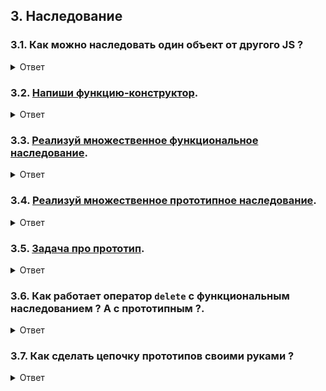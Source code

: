 ## 3. Наследование

### 3.1. Как можно наследовать один объект от другого JS ?

<details>
<summary>Ответ</summary>

```js
// 1. Функциональное наследование

function Cat(color) {
  this.color = color;
  this.hasCuteCatEars = true;
}

function Person(name) {
  this.name = name;
  this.canSpeakHumanLanguage = true;
}

function CatPerson(name, color = "gray") {
  Cat.call(this, color);
  Person.call(this, name);
}

const catPerson = new CatPerson("Felix Argyle");
// Felix Argyle speaks human language and has cute cat ears UwU

// 2. Прототипное наследование

const wizard = {
  hasMana: true,
  knowsSpells: true,
};

function Necromancer() {}

Necromancer.prototype = {
  ...wizard,
};

const necromancer = new Necromancer();
// necromancer has all wizard's props

// 3. Сахарное наследование
// (это тоже самое прототипное наследование, только с синтаксическим сахаром - ключевым словом extends)

import React from "react";

class Header extends React.Component {
  constructor(props) {
    super(props);

    this.state = {};
  }
}
```

</details>

### 3.2. [Напиши функцию-конструктор](./constructor-function.md).

<details>
<summary>Ответ</summary>

```js
function Cat({ name }) {
  this.name = name;
  this.isCute = true;
}

const cat = new Cat({ name: "кирилл" });
```

</details>

### 3.3. [Реализуй множественное функциональное наследование](./multiple-inheritance_functional.md).

<details>
<summary>Ответ</summary>

```js
function Warrior() {
  this.physicalAttack = () => {
    console.log("шваркнул мечом, проверяй");
  };
}

function Wizard() {
  this.magicAttack = () => {
    console.log("шваркнул магией, проверяй");
  };
}

function Witcher({ name }) {
  Warrior.call(this);
  Wizard.call(this);
  this.name = name;
}

const geralt = new Witcher({ name: "Geralt of Rivia" });
geralt.magicAttack();
geralt.physicalAttack();
```

</details>

### 3.4. [Реализуй множественное прототипное наследование](./multiple-inheritance_prototype.md).

<details>
<summary>Ответ</summary>

```js
function Warrior() {}
Warrior.prototype = {
  physicalAttack() {
    console.log("шваркнул мечом, проверяй");
  },

  constructor: Warrior,
};

function Wizard() {}
Wizard.prototype = {
  magicAttack() {
    console.log("шваркнул магией, проверяй");
  },

  constructor: Wizard,
};

function Witcher() {}
Witcher.prototype = {
  ...Warrior.prototype,
  ...Wizard.prototype,

  constructor: Witcher,
};

const geralt = new Witcher({ name: "Geralt of Rivia" });
geralt.magicAttack();
geralt.physicalAttack();
```

</details>

### 3.5. [Задача про прототип](./object-prototype.md).

<details>
<summary>Ответ</summary>

```js
// 1 вариант
const heroStuff = {
  level: 0,

  levelUp() {
    this.level += 1;
  },
};

// 2 Вариант
// const heroStuff = {
//   info: {
//     level: 0,
//     name: "",
//   },

//   levelUp() {
//     this.info.level += 1;
//   },
// };

function Witcher() {}
Witcher.prototype = {
  ...heroStuff,
};

const witcher1 = new Witcher();
const witcher2 = new Witcher();

console.log(witcher1.level);
console.log(witcher2.level);

witcher1.levelUp();

console.log(witcher1.level);
console.log(witcher2.level);

// 1)
// 1.a) Для первого варианта уровни будут разные;
// 1.b) Для второго варианта уровни будут одинаковые (у ведьмаков одинаковая ссылка на объект { level: 0, name: "", });

// 2) Можно, потому что у прототипа ведьмаков прототип - Object;

// 3) Нужно сделать так, чтобы:
// 3.a) У прототипа ведьмаков не было Object в прототипе;
// 3.b) При записи в прототип Witcher не использовался объект с  Objec в прототипе;

const heroStuff = Object.create(null); // 3.a

heroStuff.level = 0;
// а что будет, если использовать стрелочную функцию для levelUp ?
// this будет не heroStuff и не witcher, а внешний this (если мы не внутри объекта, то window или global)
heroStuff.levelUp = function () {
  this.level += 1;
};

function Witcher() {}
Witcher.prototype = heroStuff; // 3.b

const witcher1 = new Witcher();
const witcher2 = new Witcher();

console.log(witcher1.level);
console.log(witcher2.level);

witcher1.levelUp();

console.log(witcher1.level);
console.log(witcher2.level);

witcher1.toString(); // тут будет ошибка
```

</details>

### 3.6. Как работает оператор `delete` с функциональным наследованием ? А с прототипным ?.

<details>
<summary>Ответ</summary>

**`delete` может удалять только те свойства, которые находятся непосредственно в объекте, к которому применен `delete`.**

Поэтому:

1. При функциональном наследовании все наследуемые свойства внутри свмого результирующего объекта. Поэтому `delete` может удалять и собственные, и наследованые свойства таких объектов;
2. При прототипном наследовании все наследуемые свойства внутри прототипа. `delete` не может их достать;

</details>

### 3.7. Как сделать цепочку прототипов своими руками ?

<details>
<summary>Ответ</summary>

```js
class Animal {
  constructor(name) {
    this.name = name;
    this.isAlive = true;
  }

  die() {
    this.isAlive = false;
  }
}

class Cat extends Animal {
  constructor(name, color) {
    super(name);

    this.color = color;
  }

  introduceSelf() {
    return `Hello, mew name is ${this.name} and color is ${this.color}, rrr...`;
  }
}

class CatGirl extends Cat {
  wiggleEars() {
    console.log("Wiggles ears but very cute :3");
  }
}

const catGirl = new CatGirl("Ruki", "black");
console.log(catGirl.introduceSelf());
catGirl.wiggleEars();
```

```js
function Animal(name) {
  this.name = name;
  this.isAlive = true;
}

Animal.prototype.die = function () {
  this.isAlive = false;
};

function Cat(name, color) {
  const self = Animal.call(this, name) || this;
  self.color = color;
  return self;
}

Cat.prototype = Object.create(Animal.prototype);
Cat.prototype.constructor = Cat;
Cat.prototype.introduceSelf = function () {
  return `Hello, meow name is ${this.name} and color is ${this.color}, rrr...`;
};

function CatGirl(name, color) {
  const self = Cat.call(this, name, color) || this;
  return self;
}

CatGirl.prototype = Object.create(Cat.prototype);
CatGirl.prototype.constructor = CatGirl;
CatGirl.prototype.wiggleEars = function () {
  console.log("Wiggles ears but very cute :3");
};

const catGirl = new CatGirl("Ruki", "black");
console.log(catGirl.introduceSelf());
catGirl.wiggleEars();
```

</details>
